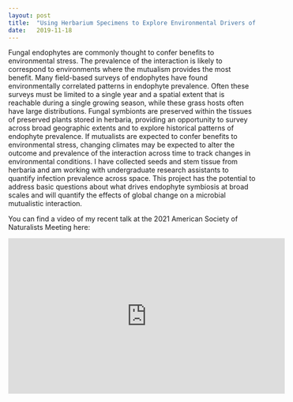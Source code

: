 ```yaml
---
layout: post
title:  "Using Herbarium Specimens to Explore Environmental Drivers of Plant-Fungal Symbiosis"
date:   2019-11-18
---
```


<p class="intro"><span class="dropcap">F</span>ungal endophytes are commonly thought to confer benefits to environmental stress. The prevalence of the interaction is likely to correspond to environments where the mutualism provides the most benefit. Many field-based surveys of endophytes have found environmentally correlated patterns in endophyte prevalence. Often these surveys must be limited to a single year and a spatial extent that is reachable during a single growing season, while these grass hosts often have large distributions. Fungal symbionts are preserved within the tissues of preserved plants stored in herbaria, providing an opportunity to survey across broad geographic extents and to explore historical patterns of endophyte prevalence. If mutualists are expected to confer benefits to environmental stress, changing climates may be expected to alter the outcome and prevalence of the interaction across time to track changes in environmental conditions. I have collected seeds and stem tissue from herbaria and am working with undergraduate research assistants to quantify infection prevalence across space. This project has the potential to address basic questions about what drives endophyte symbiosis at broad scales and will quantify the effects of global change on a microbial mutualistic interaction.</p>

You can find a video of my recent talk at the 2021 American Society of Naturalists Meeting here:
<iframe width="560" height="315" src="https://www.youtube.com/embed/mVSG8ne_HGY?start=4908" frameborder="0" allow="accelerometer; autoplay; clipboard-write; encrypted-media; gyroscope; picture-in-picture" allowfullscreen></iframe>
